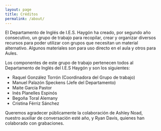 ```yaml
---
layout: page
title: Créditos
permalink: /about/
---
```

El Departamento de Inglés de I.E.S. Haygón ha creado, por segundo año consecutivo, un grupo de trabajo para recopilar, crear y organizar diversos recursos para poder utilizar con grupos que necesitan un material alternativo. Algunos materiales son para uso directo en el aula y otros para Aules.

Los componentes de este grupo de trabajo pertenecen todos al Departamento de Inglés del I.E.S Haygón y son los siguientes: 
* Raquel González Torrón (Coordinadora del Grupo de trabajo)
* Manuel Palazón Speckens (Jefe del Departamento)
* Maite García Pastor
* Inés Planelles Espinós
* Begoña Toral Alemany
* Cristina Férriz Sánchez

Queremos agradecer públicamente la colaboración de Ashley Noad, nuestro auxiliar de conversación esté año, y Ryan Davis, quienes han colaborado con grabaciones.
